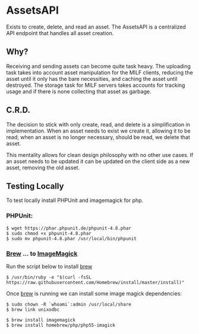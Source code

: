 # AssetsAPI #

Exists to create, delete, and read an asset. The AssetsAPI is a centralized API endpoint that handles all asset creation.

## Why? ##

Receiving and sending assets can become quite task heavy. The uploading task takes into account asset manipulation for the MILF clients, reducing the asset until it only has the bare necessities, and caching the asset until destroyed. The storage task for MILF servers takes accounts for tracking usage and if there is none collecting that asset as garbage. 

## C.R.D. ##

The decision to stick with only create, read, and delete is a simplification in implementation. When an asset needs to exist we create it, allowing it to be read; when an asset is no longer necessary, should be read, we delete that asset.

This mentality allows for clean design philosophy with no other use cases. If an asset needs to be updated it can be updated on the client side as a new asset, removing the old asset.

## Testing Locally ##

To test locally install PHPUnit and imagemagick for php.

### PHPUnit: ###

```shell
$ wget https://phar.phpunit.de/phpunit-4.8.phar
$ sudo chmod +x phpunit-4.8.phar
$ sudo mv phpunit-4.8.phar /usr/local/bin/phpunit
```

### [Brew](https://media.giphy.com/media/3o85xjSETVG3OpPyx2/giphy.gif) ... to [ImageMagick](https://media.giphy.com/media/QeuIjgyfsHp6w/giphy.gif) ###

Run the script below to install [brew](https://brew.sh/)

```shell
$ /usr/bin/ruby -e "$(curl -fsSL https://raw.githubusercontent.com/Homebrew/install/master/install)"
```

Once [brew](https://media.giphy.com/media/LHrCZhpFnlyNO/giphy.gif) is running we can install some image magick dependencies:

```shell
$ sudo chown -R `whoami`:admin /usr/local/share
$ brew link unixodbc

$ brew install imagemagick
$ brew install homebrew/php/php55-imagick
```
